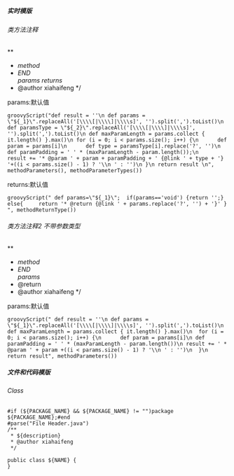 ##### 实时模版

###### 类方法注释

**
 * $method$ <br>
 * $END$<br>
 $params$ 
 $returns$
 * @author xiahaifeng
 */

params:默认值

```
groovyScript("def result = ''\n def params = \"${_1}\".replaceAll('[\\\\[|\\\\]|\\\\s]', '').split(',').toList()\n def paramsType = \"${_2}\".replaceAll('[\\\\[|\\\\]|\\\\s]', '').split(',').toList()\n def maxParamLength = params.collect { it.length() }.max()\n for (i = 0; i < params.size(); i++) {\n      def param = params[i]\n      def type = paramsType[i].replace('?', '')\n      def paramPadding = ' ' * (maxParamLength - param.length());\n      result += '* @param ' + param + paramPadding + ' {@link ' + type + '} '+((i < params.size() - 1) ? '\\n ' : '')\n }\n return result \n", methodParameters(), methodParameterTypes())
```

returns:默认值

```
groovyScript(" def params=\"${_1}\";  if(params=='void') {return '';}  else{     return '* @return {@link ' + params.replace('?', '') + '}' } ", methodReturnType()) 
```

###### 类方法注释2 不带参数类型

**
 * $method$ <br>
 * $END$<br>
 $params$ 
 * @return
 * @author xiahaifeng
 */

params:默认值

```
groovyScript(" def result = ''\n def params = \"${_1}\".replaceAll('[\\\\[|\\\\]|\\\\s]', '').split(',').toList()\n  def maxParamLength = params.collect { it.length() }.max()\n  for (i = 0; i < params.size(); i++) {\n      def param = params[i]\n def paramPadding = ' ' * (maxParamLength - param.length())\n result += ' * @param ' + param +((i < params.size() - 1) ? '\\n ' : '')\n  }\n return result", methodParameters())
```



##### 文件和代码模版

###### Class

```
#if (${PACKAGE_NAME} && ${PACKAGE_NAME} != "")package ${PACKAGE_NAME};#end
#parse("File Header.java")
/**
 * ${description}
 * @author xiahaifeng
 */

public class ${NAME} {
}
```
